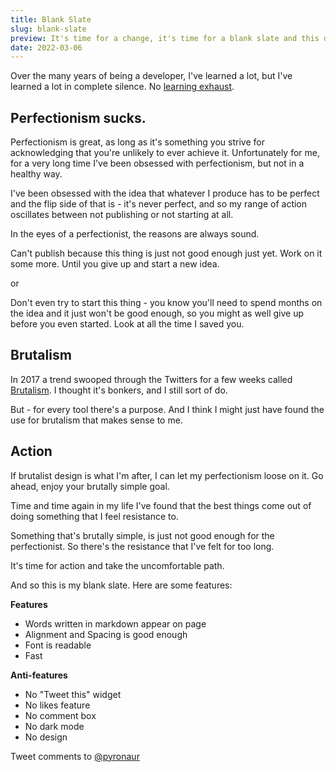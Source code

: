 ```yaml
---
title: Blank Slate
slug: blank-slate
preview: It's time for a change, it's time for a blank slate and this do it differently this time...
date: 2022-03-06
---
```


Over the many years of being a developer, I've learned a lot, but I've learned a lot in complete silence. No [learning exhaust](https://www.swyx.io/learn-in-public/).

## Perfectionism sucks.

Perfectionism is great, as long as it's something you strive for acknowledging that you're unlikely to ever achieve it. Unfortunately for me, for a very long time I've been obsessed with perfectionism, but not in a healthy way.

I've been obsessed with the idea that whatever I produce has to be perfect and the flip side of that is - it's never perfect, and so my range of action oscillates between not publishing or not starting at all.

In the eyes of a perfectionist, the reasons are always sound.

Can't publish because this thing is just not good enough just yet. Work on it some more. Until you give up and start a new idea.

or

Don't even try to start this thing - you know you'll need to spend months on the idea and it just won't be good enough, so you might as well give up before you even started. Look at all the time I saved you.

## Brutalism

In 2017 a trend swooped through the Twitters for a few weeks called [Brutalism](https://www.nngroup.com/articles/brutalism-antidesign). I thought it's bonkers, and I still sort of do.

But - for every tool there's a purpose. And I think I might just have found the use for brutalism that makes sense to me.

## Action

If brutalist design is what I'm after, I can let my perfectionism loose on it. Go ahead, enjoy your brutally simple goal.

Time and time again in my life I've found that the best things come out of doing something that I feel resistance to. 

Something that's brutally simple, is just not good enough for the perfectionist. So there's the resistance that I've felt for too long.

It's time for action and take the uncomfortable path.

And so this is my blank slate. Here are some features:

**Features**
* Words written in markdown appear on page
* Alignment and Spacing is good enough
* Font is readable
* Fast

**Anti-features**
* No "Tweet this" widget
* No likes feature
* No comment box
* No dark mode
* No design

Tweet comments to [@pyronaur](https://twitter.com/pyronaur)

